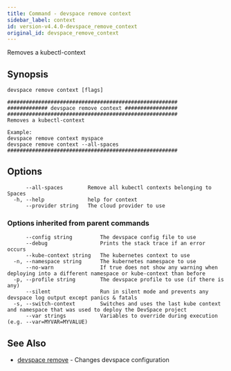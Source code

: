 ```yaml
---
title: Command - devspace remove context
sidebar_label: context
id: version-v4.4.0-devspace_remove_context
original_id: devspace_remove_context
---
```



Removes a kubectl-context

## Synopsis


```
devspace remove context [flags]
```

```
#######################################################
############# devspace remove context #################
#######################################################
Removes a kubectl-context

Example:
devspace remove context myspace
devspace remove context --all-spaces
#######################################################
```
## Options

```
      --all-spaces        Remove all kubectl contexts belonging to Spaces
  -h, --help              help for context
      --provider string   The cloud provider to use
```

### Options inherited from parent commands

```
      --config string         The devspace config file to use
      --debug                 Prints the stack trace if an error occurs
      --kube-context string   The kubernetes context to use
  -n, --namespace string      The kubernetes namespace to use
      --no-warn               If true does not show any warning when deploying into a different namespace or kube-context than before
  -p, --profile string        The devspace profile to use (if there is any)
      --silent                Run in silent mode and prevents any devspace log output except panics & fatals
  -s, --switch-context        Switches and uses the last kube context and namespace that was used to deploy the DevSpace project
      --var strings           Variables to override during execution (e.g. --var=MYVAR=MYVALUE)
```

## See Also

* [devspace remove](../../cli/commands/devspace_remove)	 - Changes devspace configuration
